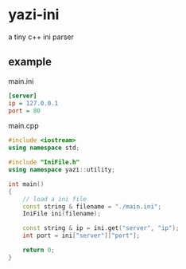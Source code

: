 # yazi-ini
a tiny c++ ini parser

## example

main.ini
```ini
[server]
ip = 127.0.0.1
port = 80
```

main.cpp
```c++
#include <iostream>
using namespace std;

#include "IniFile.h"
using namespace yazi::utility;

int main()
{
    // load a ini file
    const string & filename = "./main.ini";
    IniFile ini(filename);

    const string & ip = ini.get("server", "ip");
    int port = ini["server"]["port"];

    return 0;
}
```